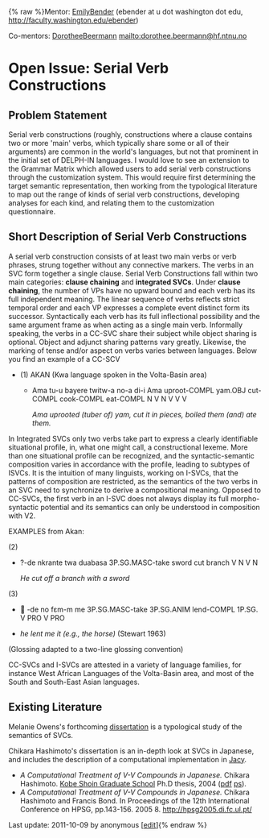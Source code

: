 {% raw %}Mentor: [EmilyBender](../EmilyBender) (ebender at u dot washington dot edu,
<http://faculty.washington.edu/ebender>)

Co-mentors: [DorotheeBeermann](/DorotheeBeermann)
<mailto:dorothee.beermann@hf.ntnu.no>

# Open Issue: Serial Verb Constructions

## Problem Statement

Serial verb constructions (roughly, constructions where a clause
contains two or more 'main' verbs, which typically share some or all of
their arguments) are common in the world's languages, but not that
prominent in the initial set of DELPH-IN languages. I would love to see
an extension to the Grammar Matrix which allowed users to add serial
verb constructions through the customization system. This would require
first determining the target semantic representation, then working from
the typological literature to map out the range of kinds of serial verb
constructions, developing analyses for each kind, and relating them to
the customization questionnaire.

## Short Description of Serial Verb Constructions

A serial verb construction consists of at least two main verbs or verb
phrases, strung together without any connective markers. The verbs in an
SVC form together a single clause. Serial Verb Constructions fall within
two main categories: **clause chaining** and **integrated SVCs**. Under
**clause chaining**, the number of VPs have no upward bound and each
verb has its full independent meaning. The linear sequence of verbs
reflects strict temporal order and each VP expresses a complete event
distinct form its successor. Syntactically each verb has its full
inflectional possibility and the same argument frame as when acting as a
single main verb. Informally speaking, the verbs in a CC-SVC share their
subject while object sharing is optional. Object and adjunct sharing
patterns vary greatly. Likewise, the marking of tense and/or aspect on
verbs varies between languages. Below you find an example of a CC-SCV

- \(1\) AKAN (Kwa language spoken in the Volta-Basin area)
  - Ama tu-u bayere twitw-a no-a di-i Ama uproot-COMPL yam.OBJ
cut-COMPL cook-COMPL eat-COMPL N V N V V V
    
    *Ama uprooted (tuber of) yam, cut it in pieces, boiled them
(and) ate them.*

In Integrated SVCs only two verbs take part to express a clearly
identifiable situational profile, in, what one might call, a
constructional lexeme. More than one situational profile can be
recognized, and the syntactic-semantic composition varies in accordance
with the profile, leading to subtypes of ISVCs. It is the intuition of
many linguists, working on I-SVCs, that the patterns of composition are
restricted, as the semantics of the two verbs in an SVC need to
synchronize to derive a compositional meaning. Opposed to CC-SVCs, the
first verb in an I-SVC does not always display its full morpho-syntactic
potential and its semantics can only be understood in composition with
V2.

EXAMPLES from Akan:

\(2\)

- ?-de nkrante twa duabasa 3P.SG.MASC-take sword cut branch V N V N
  
  *He cut off a branch with a sword*

\(3\)

-  -de no fεm-m me 3P.SG.MASC-take 3P.SG.ANIM lend-COMPL 1P.SG. V PRO
V PRO

<!-- -->


- *he lent me it (e.g., the horse)* (Stewart 1963)

(Glossing adapted to a two-line glossing convention)

CC-SVCs and I-SVCs are attested in a variety of language families, for
instance West African Languages of the Volta-Basin area, and most of the
South and South-East Asian languages.

## Existing Literature

Melanie Owens's forthcoming
[dissertation](http://www-linguistics.stanford.edu/semgroup/mowens.html)
is a typological study of the semantics of SVCs.

Chikara Hashimoto's dissertation is an in-depth look at SVCs in
Japanese, and includes the description of a computational implementation
in [Jacy](https://blog.inductorsoftware.com/docsproto/grammars/JacyTop).

- *A Computational Treatment of V-V Compounds in Japanese.* Chikara
Hashimoto. [Kobe Shoin Graduate
School](http://sils.shoin.ac.jp/grad) Ph.D thesis, 2004
([pdf](http://www-lab25.kuee.kyoto-u.ac.jp/member/hasimoto/mypapers/thesis.pdf)
[ps](http://www-lab25.kuee.kyoto-u.ac.jp/member/hasimoto/mypapers/thesis.ps)).
- *A Computational Treatment of V-V Compounds in Japanese.* Chikara
Hashimoto and Francis Bond. In Proceedings of the 12th International
Conference on HPSG, pp.143-156. 2005 8.
<http://hpsg2005.di.fc.ul.pt/>

Last update: 2011-10-09 by anonymous [[edit](https://github.com/delph-in/docs/wiki/OpenissuesTop_GrammarMatrixSerialVerbConstructions/_edit)]{% endraw %}